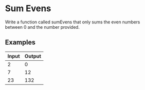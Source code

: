 # Sum Evens

Write a function called sumEvens that only sums the even numbers between 0 and the number provided.

## Examples

Input | Output
------------- | -------------
2 | 0
7 | 12
23 | 132
